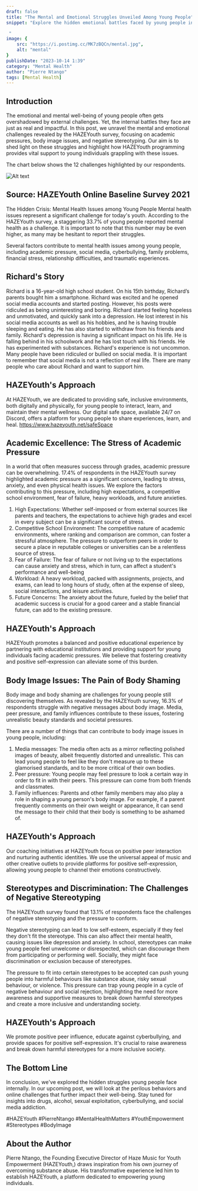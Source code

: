 ```yaml
---
draft: false
title: "The Mental and Emotional Struggles Unveiled Among Young People"
snippet: "Explore the hidden emotional battles faced by young people in the latest HAZEYouth post. Discover how HAZEYouth provides support for mental health, academic pressures, body image issues, and negative stereotypes. Stay tuned for more insights on youth challenges. #YouthEmpowerment #MentalHealth #HAZEYouth

 "
image: {
    src: "https://i.postimg.cc/MK7zBQCn/mental.jpg",
    alt: "mental"
}
publishDate: "2023-10-14 1:39"
category: "Mental Health"
author: "Pierre Ntango"
tags: [Mental Health]
---
```

## Introduction
The emotional and mental well-being of young people often gets overshadowed by external challenges. Yet, the internal battles they face are just as real and impactful. In this post, we unravel the mental and emotional challenges revealed by the HAZEYouth survey, focusing on academic pressures, body image issues, and negative stereotyping. Our aim is to shed light on these struggles and highlight how HAZEYouth programming provides vital support to young individuals grappling with these issues.

The chart below shows the 12 challenges highlighted by our respondents.


 
 ![Alt text](https://i.postimg.cc/Pr2mdPSw/chart3.png)

## Source: HAZEYouth Online Baseline Survey 2021
The Hidden Crisis: Mental Health Issues among Young People
Mental health issues represent a significant challenge for today's youth. According to the HAZEYouth survey, a staggering 33.7% of young people reported mental health as a challenge. It is important to note that this number may be even higher, as many may be hesitant to report their struggles.

Several factors contribute to mental health issues among young people, including academic pressure, social media, cyberbullying, family problems, financial stress, relationship difficulties, and traumatic experiences.

## Richard's Story
Richard is a 16-year-old high school student. On his 15th birthday, Richard’s parents bought him a smartphone. Richard was excited and he opened social media accounts and started posting. However, his posts were ridiculed as being uninteresting and boring. Richard started feeling hopeless and unmotivated, and quickly sank into a depression. He lost interest in his social media accounts as well as his hobbies, and he is having trouble sleeping and eating. He has also started to withdraw from his friends and family. Richard's depression is having a significant impact on his life. He is falling behind in his schoolwork and he has lost touch with his friends. He has experimented with substances.
Richard's experience is not uncommon. Many people have been ridiculed or bullied on social media. It is important to remember that social media is not a reflection of real life. There are many people who care about Richard and want to support him.

## HAZEYouth's Approach
At HAZEYouth, we are dedicated to providing safe, inclusive environments, both digitally and physically, for young people to interact, learn, and maintain their mental wellness. Our digital safe space, available 24/7 on Discord, offers a platform for young people to share experiences, learn, and heal. https://www.hazeyouth.net/safeSpace

## Academic Excellence: The Stress of Academic Pressure
In a world that often measures success through grades, academic pressure can be overwhelming. 17.4% of respondents in the HAZEYouth survey highlighted academic pressure as a significant concern, leading to stress, anxiety, and even physical health issues. We explore the factors contributing to this pressure, including high expectations, a competitive school environment, fear of failure, heavy workloads, and future anxieties.

1.	High Expectations: Whether self-imposed or from external sources like parents and teachers, the expectations to achieve high grades and excel in every subject can be a significant source of stress.
2.	Competitive School Environment: The competitive nature of academic environments, where ranking and comparison are common, can foster a stressful atmosphere. The pressure to outperform peers in order to secure a place in reputable colleges or universities can be a relentless source of stress.
3.	Fear of Failure: The fear of failure or not living up to the expectations can cause anxiety and stress, which in turn, can affect a student's performance and well-being
4.	Workload: A heavy workload, packed with assignments, projects, and exams, can lead to long hours of study, often at the expense of sleep, social interactions, and leisure activities.
5.	Future Concerns: The anxiety about the future, fueled by the belief that academic success is crucial for a good career and a stable financial future, can add to the existing pressure.

## HAZEYouth's Approach
HAZEYouth promotes a balanced and positive educational experience by partnering with educational institutions and providing support for young individuals facing academic pressures. We believe that fostering creativity and positive self-expression can alleviate some of this burden.

## Body Image Issues: The Pain of Body Shaming
Body image and body shaming are challenges for young people still discovering themselves. As revealed by the HAZEYouth survey, 16.3% of respondents struggle with negative messages about body image. Media, peer pressure, and family influences contribute to these issues, fostering unrealistic beauty standards and societal pressures.
	
There are a number of things that can contribute to body image issues in young people, including:

1.	Media messages: The media often acts as a mirror reflecting polished images of beauty, albeit frequently distorted and unrealistic. This can lead young people to feel like they don't measure up to these glamorised standards, and to be more critical of their own bodies.
2.	Peer pressure: Young people may feel pressure to look a certain way in order to fit in with their peers. This pressure can come from both friends and classmates.
3.	Family influences: Parents and other family members may also play a role in shaping a young person's body image. For example, if a parent frequently comments on their own weight or appearance, it can send the message to their child that their body is something to be ashamed of.



## HAZEYouth's Approach
Our coaching initiatives at HAZEYouth focus on positive peer interaction and nurturing authentic identities. We use the universal appeal of music and other creative outlets to provide platforms for positive self-expression, allowing young people to channel their emotions constructively.

## Stereotypes and Discrimination: The Challenges of Negative Stereotyping 
The HAZEYouth survey found that 13.1% of respondents face the challenges of negative stereotyping and the pressure to conform. 

Negative stereotyping can lead to low self-esteem, especially if they feel they don't fit the stereotype. This can also affect their mental health, causing issues like depression and anxiety. In school, stereotypes can make young people feel unwelcome or disrespected, which can discourage them from participating or performing well. Socially, they might face discrimination or exclusion because of stereotypes. 

The pressure to fit into certain stereotypes to be accepted can push young people into harmful behaviours like substance abuse, risky sexual behaviour, or violence. This pressure can trap young people in a cycle of negative behaviour and social rejection, highlighting the need for more awareness and supportive measures to break down harmful stereotypes and create a more inclusive and understanding society.

## HAZEYouth's Approach
We promote positive peer influence, educate against cyberbullying, and provide spaces for positive self-expression. It's crucial to raise awareness and break down harmful stereotypes for a more inclusive society.

## The Bottom Line
In conclusion, we've explored the hidden struggles young people face internally. In our upcoming post, we will look at the perilous behaviors and online challenges that further impact their well-being. Stay tuned for insights into drugs, alcohol, sexual exploitation, cyberbullying, and social media addiction.

#HAZEYouth #PierreNtango #MentalHealthMatters #YouthEmpowerment #Stereotypes #BodyImage

## About the Author
Pierre Ntango, the Founding Executive Director of Haze Music for Youth Empowerment (HAZEYouth,) draws inspiration from his own journey of overcoming substance abuse. His transformative experience led him to establish HAZEYouth, a platform dedicated to empowering young individuals.
